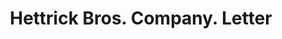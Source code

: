 ---
doi: 10.7916/D8446ZK4
date_other: '1914'
date_other_textual: '1914'
form: correspondence
genre:
- Letters (correspondence)
name:
- Hettrick Bros. Company
object_in_context_url: https://biggert.cul.columbia.edu/items/view/ave_biggert_01332
subject_hierarchical_geographic:
- Toledo, Ohio, United States
subject_name:
- Hettrick Bros. Company
title: Hettrick Bros. Company. Letter
sort_title: Hettrick Bros. Company. Letter
call_number: ave_biggert_01332
coordinates:
- 41.66555555555556,-83.57527777777777
pid: ave_biggert_01332
identifiers: ave_biggert_01332
canvas_id: ldpd:396594
permalink: "/items/ave_biggert_01332/"
layout: iiif-image-page
---